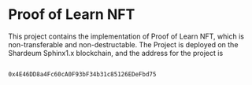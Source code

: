 # Proof of Learn NFT

This project contains the implementation of Proof of Learn NFT, which is non-transferable and non-destructable.
The Project is deployed on the Shardeum Sphinx1.x blockchain, and the address for the project is 

```

0x4E46DD8a4Fc60cA0F93bF34b31c85126EDeFbd75

```
